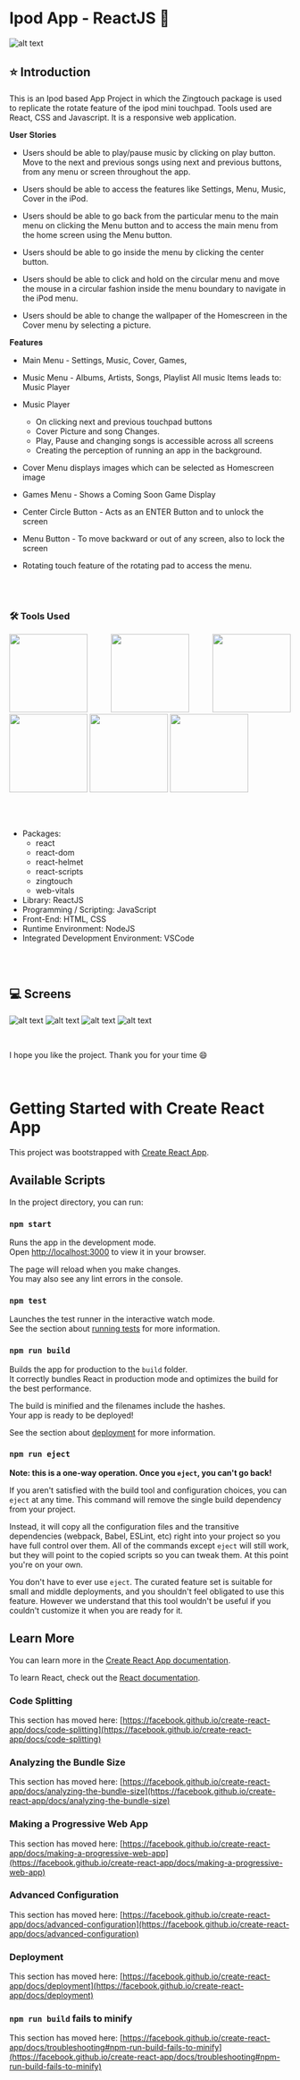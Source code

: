 # Ipod App - ReactJS 🚀

![alt text](/assets/images/14.jpg)


## ⭐ Introduction 

This is an Ipod based App Project in which the Zingtouch package is used to replicate the rotate feature of the ipod mini touchpad. Tools used are React, CSS and Javascript. It is a responsive web application.

𝐔𝐬𝐞𝐫 𝐒𝐭𝐨𝐫𝐢𝐞𝐬

- Users should be able to play/pause music by clicking on play button. Move to the next and previous songs
using next and previous buttons, from any menu or screen throughout the app.

- Users should be able to access the features like Settings, Menu, Music, Cover in the iPod.

- Users should be able to go back from the particular menu to the main menu on clicking the Menu button and to access  the main menu from the home screen using the Menu button.

- Users should be able to go inside the menu by clicking the center button.

- Users should be able to click and hold on the circular menu and move the mouse in a circular fashion inside the menu boundary to navigate in the iPod menu.

- Users should be able to change the wallpaper of the Homescreen in the Cover menu by selecting a picture.

𝐅𝐞𝐚𝐭𝐮𝐫𝐞𝐬

-  Main Menu - Settings, Music, Cover, Games,
-  Music Menu - Albums, Artists, Songs, Playlist
    All music Items leads to: Music Player 
-  Music Player
     - On clicking next and previous touchpad buttons
     - Cover Picture and song Changes.
     - Play, Pause and changing songs is accessible across all screens
     - Creating the perception of running an app in the background. 
       
-  Cover Menu displays images which can be selected as Homescreen image   
-  Games Menu - Shows a Coming Soon Game Display
-  Center Circle Button - Acts as an ENTER Button and to unlock the screen
-  Menu Button - To move backward or out of any screen, also to lock the screen
-  Rotating touch feature of the rotating pad to access the menu.


<br/>
<br/>

### 🛠️ Tools Used

<p align="justify">
<img height="140" width="140" src="https://ik.imagekit.io/garbagevalue/garbage/tags/ReactJS_ne_91IZ6n.webp">
<img height="140" width="140" src="https://user-images.githubusercontent.com/76626529/135654695-ca008e4f-99c8-40fc-9b73-8573f03c2867.png">
<img height="140" width="140" src="https://www.w3.org/html/logo/downloads/HTML5_Logo_256.png">
<img height="140" width="140" src="https://logodix.com/logo/470309.png">
<img height="140" width="140" src="https://upload.wikimedia.org/wikipedia/commons/6/6a/JavaScript-logo.png">
<img height="140" width="140" src="https://code.visualstudio.com/assets/apple-touch-icon.png">
</p>


<br/>
<br/>


-  Packages:
   -  react
   -  react-dom
   -  react-helmet
   -  react-scripts
   -  zingtouch
   -  web-vitals
-  Library: ReactJS
-  Programming / Scripting: JavaScript
-  Front-End: HTML, CSS
-  Runtime Environment: NodeJS
-  Integrated Development Environment: VSCode

<br/>
<br/>

## 💻 Screens

![alt text](/assets/images/15.jpg)
![alt text](/assets/images/16.jpg)
![alt text](/assets/images/17.jpg)
![alt text](/assets/images/18.jpg)


<br/>

I hope you like the project. Thank you for your time 😄

<br/>

# Getting Started with Create React App

This project was bootstrapped with [Create React App](https://github.com/facebook/create-react-app).


## Available Scripts

In the project directory, you can run:

### `npm start`

Runs the app in the development mode.\
Open [http://localhost:3000](http://localhost:3000) to view it in your browser.

The page will reload when you make changes.\
You may also see any lint errors in the console.

### `npm test`

Launches the test runner in the interactive watch mode.\
See the section about [running tests](https://facebook.github.io/create-react-app/docs/running-tests) for more information.

### `npm run build`

Builds the app for production to the `build` folder.\
It correctly bundles React in production mode and optimizes the build for the best performance.

The build is minified and the filenames include the hashes.\
Your app is ready to be deployed!

See the section about [deployment](https://facebook.github.io/create-react-app/docs/deployment) for more information.

### `npm run eject`

**Note: this is a one-way operation. Once you `eject`, you can't go back!**

If you aren't satisfied with the build tool and configuration choices, you can `eject` at any time. This command will remove the single build dependency from your project.

Instead, it will copy all the configuration files and the transitive dependencies (webpack, Babel, ESLint, etc) right into your project so you have full control over them. All of the commands except `eject` will still work, but they will point to the copied scripts so you can tweak them. At this point you're on your own.

You don't have to ever use `eject`. The curated feature set is suitable for small and middle deployments, and you shouldn't feel obligated to use this feature. However we understand that this tool wouldn't be useful if you couldn't customize it when you are ready for it.

## Learn More

You can learn more in the [Create React App documentation](https://facebook.github.io/create-react-app/docs/getting-started).

To learn React, check out the [React documentation](https://reactjs.org/).

### Code Splitting

This section has moved here: [https://facebook.github.io/create-react-app/docs/code-splitting](https://facebook.github.io/create-react-app/docs/code-splitting)

### Analyzing the Bundle Size

This section has moved here: [https://facebook.github.io/create-react-app/docs/analyzing-the-bundle-size](https://facebook.github.io/create-react-app/docs/analyzing-the-bundle-size)

### Making a Progressive Web App

This section has moved here: [https://facebook.github.io/create-react-app/docs/making-a-progressive-web-app](https://facebook.github.io/create-react-app/docs/making-a-progressive-web-app)

### Advanced Configuration

This section has moved here: [https://facebook.github.io/create-react-app/docs/advanced-configuration](https://facebook.github.io/create-react-app/docs/advanced-configuration)

### Deployment

This section has moved here: [https://facebook.github.io/create-react-app/docs/deployment](https://facebook.github.io/create-react-app/docs/deployment)

### `npm run build` fails to minify

This section has moved here: [https://facebook.github.io/create-react-app/docs/troubleshooting#npm-run-build-fails-to-minify](https://facebook.github.io/create-react-app/docs/troubleshooting#npm-run-build-fails-to-minify)
